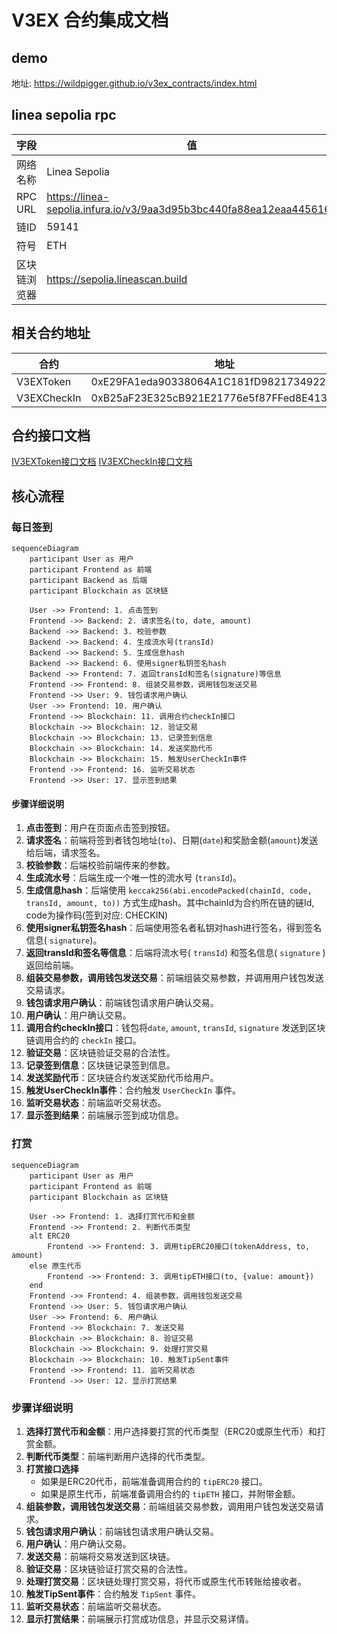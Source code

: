 # V3EX 合约集成文档
## demo
地址: https://wildpigger.github.io/v3ex_contracts/index.html

## linea sepolia rpc
| 字段| 值|
| ------------ | ------------------------------------------------------------ |
| 网络名称     | Linea Sepolia                                                |
| RPC URL      | https://linea-sepolia.infura.io/v3/9aa3d95b3bc440fa88ea12eaa4456161 |
| 链ID         | 59141                                                        |
| 符号         | ETH                                                          |
| 区块链浏览器 | https://sepolia.lineascan.build                              |

## 相关合约地址

| 合约        | 地址 |
| ----------- | ---- |
| V3EXToken   |   0xE29FA1eda90338064A1C181fD9821734922B268e   |
| V3EXCheckIn |   0xB25aF23E325cB921E21776e5f87FFed8E4133053   |

## 合约接口文档
[IV3EXToken接口文档](./IV3EXToken接口文档.md)
[IV3EXCheckIn接口文档](./IV3EXCheckIn接口文档.md)

## 核心流程
### 每日签到
```mermaid
sequenceDiagram
    participant User as 用户
    participant Frontend as 前端
    participant Backend as 后端
    participant Blockchain as 区块链

    User ->> Frontend: 1. 点击签到
    Frontend ->> Backend: 2. 请求签名(to, date, amount)
    Backend ->> Backend: 3. 校验参数
    Backend ->> Backend: 4. 生成流水号(transId)
    Backend ->> Backend: 5. 生成信息hash
    Backend ->> Backend: 6. 使用signer私钥签名hash
    Backend ->> Frontend: 7. 返回transId和签名(signature)等信息
    Frontend ->> Frontend: 8. 组装交易参数，调用钱包发送交易
    Frontend ->> User: 9. 钱包请求用户确认
    User ->> Frontend: 10. 用户确认
    Frontend ->> Blockchain: 11. 调用合约checkIn接口
    Blockchain ->> Blockchain: 12. 验证交易
    Blockchain ->> Blockchain: 13. 记录签到信息
    Blockchain ->> Blockchain: 14. 发送奖励代币
    Blockchain ->> Blockchain: 15. 触发UserCheckIn事件
    Frontend ->> Frontend: 16. 监听交易状态
    Frontend ->> User: 17. 显示签到结果
```

#### 步骤详细说明

1. **点击签到**：用户在页面点击签到按钮。
2. **请求签名**：前端将签到者钱包地址(`to`)、日期(`date`)和奖励金额(`amount`)发送给后端，请求签名。
3. **校验参数**：后端校验前端传来的参数。
4. **生成流水号**：后端生成一个唯一性的流水号 (`transId`)。
5. **生成信息hash**：后端使用 `keccak256(abi.encodePacked(chainId, code, transId, amount, to))` 方式生成hash。其中chainId为合约所在链的链Id, code为操作码(签到对应: CHECKIN)
6. **使用signer私钥签名hash**：后端使用签名者私钥对hash进行签名，得到签名信息( `signature`)。
7. **返回transId和签名等信息**：后端将流水号( `transId`) 和签名信息( `signature` )返回给前端。
8. **组装交易参数，调用钱包发送交易**：前端组装交易参数，并调用用户钱包发送交易请求。
9. **钱包请求用户确认**：前端钱包请求用户确认交易。
10. **用户确认**：用户确认交易。
11. **调用合约checkIn接口**：钱包将`date`, `amount`, `transId`, `signature` 发送到区块链调用合约的 `checkIn` 接口。
12. **验证交易**：区块链验证交易的合法性。
13. **记录签到信息**：区块链记录签到信息。
14. **发送奖励代币**：区块链合约发送奖励代币给用户。
15. **触发UserCheckIn事件**：合约触发 `UserCheckIn` 事件。
16. **监听交易状态**：前端监听交易状态。
17. **显示签到结果**：前端展示签到成功信息。



### 打赏
```mermaid
sequenceDiagram
    participant User as 用户
    participant Frontend as 前端
    participant Blockchain as 区块链

    User ->> Frontend: 1. 选择打赏代币和金额
    Frontend ->> Frontend: 2. 判断代币类型
    alt ERC20
        Frontend ->> Frontend: 3. 调用tipERC20接口(tokenAddress, to, amount)
    else 原生代币
        Frontend ->> Frontend: 3. 调用tipETH接口(to, {value: amount})
    end
    Frontend ->> Frontend: 4. 组装参数，调用钱包发送交易
    Frontend ->> User: 5. 钱包请求用户确认
    User ->> Frontend: 6. 用户确认
    Frontend ->> Blockchain: 7. 发送交易
    Blockchain ->> Blockchain: 8. 验证交易
    Blockchain ->> Blockchain: 9. 处理打赏交易
    Blockchain ->> Blockchain: 10. 触发TipSent事件
    Frontend ->> Frontend: 11. 监听交易状态
    Frontend ->> User: 12. 显示打赏结果
```

### 步骤详细说明

1. **选择打赏代币和金额**：用户选择要打赏的代币类型（ERC20或原生代币）和打赏金额。
2. **判断代币类型**：前端判断用户选择的代币类型。
3. **打赏接口选择**
   - 如果是ERC20代币，前端准备调用合约的 `tipERC20` 接口。
   - 如果是原生代币，前端准备调用合约的 `tipETH` 接口，并附带金额。
4. **组装参数，调用钱包发送交易**：前端组装交易参数，调用用户钱包发送交易请求。
5. **钱包请求用户确认**：前端钱包请求用户确认交易。
6. **用户确认**：用户确认交易。
7. **发送交易**：前端将交易发送到区块链。
8. **验证交易**：区块链验证打赏交易的合法性。
9. **处理打赏交易**：区块链处理打赏交易，将代币或原生代币转账给接收者。
10. **触发TipSent事件**：合约触发 `TipSent` 事件。
11. **监听交易状态**：前端监听交易状态。
12. **显示打赏结果**：前端展示打赏成功信息，并显示交易详情。
